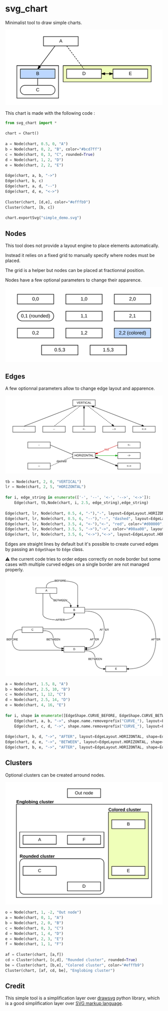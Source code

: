 # svg_chart

Minimalist tool to draw simple charts.

![Simple demo](simple_demo.svg)

This chart is made with the following code :

``` python
from svg_chart import *

chart = Chart()

a = Node(chart, 0.5, 0, "A")
b = Node(chart, 0, 2, "B", color="#bcd7ff")
c = Node(chart, 0, 3, "C", rounded=True)
d = Node(chart, 1, 2, "D")
e = Node(chart, 2, 2, "E")

Edge(chart, a, b, "->")
Edge(chart, b, c)
Edge(chart, a, d, "--")
Edge(chart, d, e, "<->")

Cluster(chart, [d,e], color="#efffb9")
Cluster(chart, [b, c])

chart.exportSvg("simple_demo.svg")
```

## Nodes

This tool does not provide a layout engine to place elements automatically.

Instead it relies on a fixed grid to manually specify where nodes must be placed.

The grid is a helper but nodes can be placed at fractionnal position.

Nodes have a few optional parameters to change their apparence.

![Nodes](node_demo.svg)

## Edges

A few optionnal parameters allow to change edge layout and apparence.

![Edges](edge_demo.svg)

``` python
tb = Node(chart, 2, 0, "VERTICAL")
lr = Node(chart, 2, 5, "HORIZONTAL")

for i, edge_string in enumerate(['-', '--', '<-', '-->', '<->']):
    Edge(chart, tb,Node(chart, i, 2.5, edge_string),edge_string)

Edge(chart, lr, Node(chart, 0.5, 4, "-"),"-", layout=EdgeLayout.HORIZONTAL)
Edge(chart, lr, Node(chart, 0.5, 6, "--"),"--", "dashed", layout=EdgeLayout.HORIZONTAL)
Edge(chart, lr, Node(chart, 3.5, 4, "<-"),"<-", "red", color="#d00000", layout=EdgeLayout.HORIZONTAL)
Edge(chart, lr, Node(chart, 3.5, 5, "->"),"->", color="#00aa00", layout=EdgeLayout.HORIZONTAL)
Edge(chart, lr, Node(chart, 3.5, 6, "<->"),"<->", layout=EdgeLayout.HORIZONTAL)
```

Edges are straight lines by default but it's possible to create curved edges by passing an `EdgeShape` to `Edge` class.

:warning: the current code tries to order edges correctly on node border but some cases with multiple curved edges on a single border are not managed properly.

![Edges](curved_edge_demo.svg)

``` python
a = Node(chart, 1.5, 8, "A")
b = Node(chart, 2.5, 10, "B")
c = Node(chart, 1, 12, "C")
d = Node(chart, 2.5, 14, "D")
e = Node(chart, 4, 16, "E")

for i, shape in enumerate([EdgeShape.CURVE_BEFORE, EdgeShape.CURVE_BETWEEN, EdgeShape.CURVE_AFTER]):
    Edge(chart, a, b, "->", shape.name.removeprefix("CURVE_"), layout=EdgeLayout.VERTICAL, shape=shape)
    Edge(chart, c, d, "->", shape.name.removeprefix("CURVE_"), layout=EdgeLayout.HORIZONTAL, shape=shape)

Edge(chart, b, d, "->", "AFTER", layout=EdgeLayout.HORIZONTAL, shape=EdgeShape.CURVE_AFTER)
Edge(chart, d, e, "->", "BETWEEN", layout=EdgeLayout.HORIZONTAL, shape=EdgeShape.CURVE_BETWEEN)
Edge(chart, b, e, "->", "AFTER", layout=EdgeLayout.HORIZONTAL, shape=EdgeShape.CURVE_AFTER)
```

## Clusters

Optional clusters can be created arround nodes.

![Clusters](cluster_demo.svg)

``` python
o = Node(chart, 1, -2, "Out node")
a = Node(chart, 0, 1, "A")
b = Node(chart, 2, 0, "B")
c = Node(chart, 0, 3, "C")
d = Node(chart, 1, 4, "D")
e = Node(chart, 2, 3, "E")
f = Node(chart, 1, 1, "F")

af = Cluster(chart, [a,f])
cd = Cluster(chart, [c,d], "Rounded cluster", rounded=True)
be = Cluster(chart, [b,e], "Colored cluster", color="#efffb9")
Cluster(chart, [af, cd, be], "Englobing cluster")
```

## Credit

This simple tool is a simplification layer over [drawsvg](https://github.com/cduck/drawsvg) python library,
which is a good simplification layer over [SVG markup language](https://developer.mozilla.org/en-US/docs/Web/SVG).
